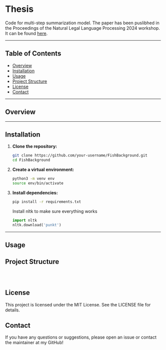 # Thesis

Code for multi-step summarization model. The paper has been puslibhed in the Proceedings of the Natural Legal Language Processing 2024 workshop. It can be found [here](https://aclanthology.org/2024.nllp-1.2/). 

---

## Table of Contents

- [Overview](#overview)
- [Installation](#installation)
- [Usage](#usage)
- [Project Structure](#project-structure)
- [License](#license)
- [Contact](#contact)

---


## Overview


---
## Installation

1. **Clone the repository:**

   ```bash
   git clone https://github.com/your-username/FishBackground.git
   cd FishBackground
   ```

2. **Create a virtual environment:**
    ```bash
    python3 -m venv env 
    source env/bin/activate
    ```

3. **Install dependencies:**
    ```bash
    pip install -r requirements.txt
    ```

    Install nltk to make sure everything works
    
    ```python
    import nltk
    nltk.download('punkt')
    ```

---


## Usage



## Project Structure
```



```

## License

This project is licensed under the MIT License. See the LICENSE file for details.

## Contact
If you have any questions or suggestions, please open an issue or contact the maintainer at my GitHub!
